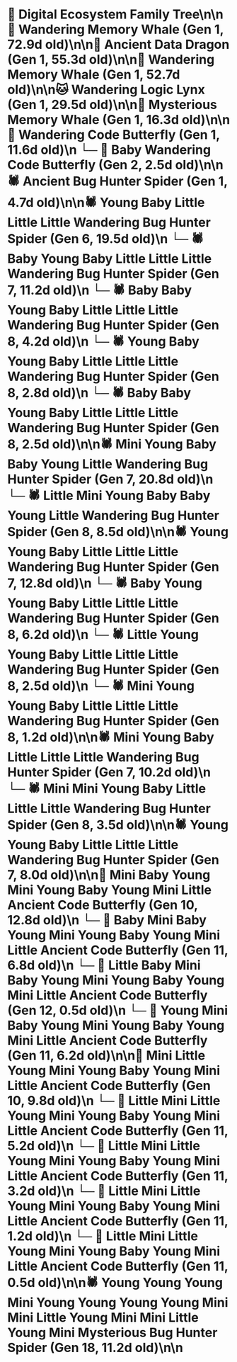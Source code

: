 # 🌳 Digital Ecosystem Family Tree\n\n🐋 Wandering Memory Whale (Gen 1, 72.9d old)\n\n🐉 Ancient Data Dragon (Gen 1, 55.3d old)\n\n🐋 Wandering Memory Whale (Gen 1, 52.7d old)\n\n🐱 Wandering Logic Lynx (Gen 1, 29.5d old)\n\n🐋 Mysterious Memory Whale (Gen 1, 16.3d old)\n\n🦋 Wandering Code Butterfly (Gen 1, 11.6d old)\n  └─ 🦋 Baby Wandering Code Butterfly (Gen 2, 2.5d old)\n\n🕷️ Ancient Bug Hunter Spider (Gen 1, 4.7d old)\n\n🕷️ Young Baby Little Little Little Wandering Bug Hunter Spider (Gen 6, 19.5d old)\n  └─ 🕷️ Baby Young Baby Little Little Little Wandering Bug Hunter Spider (Gen 7, 11.2d old)\n    └─ 🕷️ Baby Baby Young Baby Little Little Little Wandering Bug Hunter Spider (Gen 8, 4.2d old)\n    └─ 🕷️ Young Baby Young Baby Little Little Little Wandering Bug Hunter Spider (Gen 8, 2.8d old)\n    └─ 🕷️ Baby Baby Young Baby Little Little Little Wandering Bug Hunter Spider (Gen 8, 2.5d old)\n\n🕷️ Mini Young Baby Baby Young Little Wandering Bug Hunter Spider (Gen 7, 20.8d old)\n  └─ 🕷️ Little Mini Young Baby Baby Young Little Wandering Bug Hunter Spider (Gen 8, 8.5d old)\n\n🕷️ Young Young Baby Little Little Little Wandering Bug Hunter Spider (Gen 7, 12.8d old)\n  └─ 🕷️ Baby Young Young Baby Little Little Little Wandering Bug Hunter Spider (Gen 8, 6.2d old)\n  └─ 🕷️ Little Young Young Baby Little Little Little Wandering Bug Hunter Spider (Gen 8, 2.5d old)\n  └─ 🕷️ Mini Young Young Baby Little Little Little Wandering Bug Hunter Spider (Gen 8, 1.2d old)\n\n🕷️ Mini Young Baby Little Little Little Wandering Bug Hunter Spider (Gen 7, 10.2d old)\n  └─ 🕷️ Mini Mini Young Baby Little Little Little Wandering Bug Hunter Spider (Gen 8, 3.5d old)\n\n🕷️ Young Young Baby Little Little Little Wandering Bug Hunter Spider (Gen 7, 8.0d old)\n\n🦋 Mini Baby Young Mini Young Baby Young Mini Little Ancient Code Butterfly (Gen 10, 12.8d old)\n  └─ 🦋 Baby Mini Baby Young Mini Young Baby Young Mini Little Ancient Code Butterfly (Gen 11, 6.8d old)\n    └─ 🦋 Little Baby Mini Baby Young Mini Young Baby Young Mini Little Ancient Code Butterfly (Gen 12, 0.5d old)\n  └─ 🦋 Young Mini Baby Young Mini Young Baby Young Mini Little Ancient Code Butterfly (Gen 11, 6.2d old)\n\n🦋 Mini Little Young Mini Young Baby Young Mini Little Ancient Code Butterfly (Gen 10, 9.8d old)\n  └─ 🦋 Little Mini Little Young Mini Young Baby Young Mini Little Ancient Code Butterfly (Gen 11, 5.2d old)\n  └─ 🦋 Little Mini Little Young Mini Young Baby Young Mini Little Ancient Code Butterfly (Gen 11, 3.2d old)\n  └─ 🦋 Little Mini Little Young Mini Young Baby Young Mini Little Ancient Code Butterfly (Gen 11, 1.2d old)\n  └─ 🦋 Little Mini Little Young Mini Young Baby Young Mini Little Ancient Code Butterfly (Gen 11, 0.5d old)\n\n🕷️ Young Young Young Mini Young Young Young Young Mini Mini Little Young Mini Mini Little Young Mini Mysterious Bug Hunter Spider (Gen 18, 11.2d old)\n\n